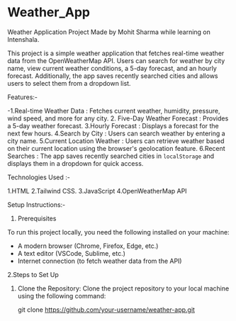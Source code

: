 # Weather_App
Weather Application Project Made by Mohit Sharma while learning on Intenshala.

This project is a simple weather application that fetches real-time weather data from the OpenWeatherMap API. Users can search for weather by city name, view current weather conditions, a 5-day forecast, and an hourly forecast. Additionally, the app saves recently searched cities and allows users to select them from a dropdown list.

Features:-

-1.Real-time Weather Data : Fetches current weather, humidity, pressure, wind speed, and more for any city.
2. Five-Day Weather Forecast : Provides a 5-day weather forecast.
3.Hourly Forecast : Displays a forecast for the next few hours.
4.Search by City : Users can search weather by entering a city name.
5.Current Location Weather : Users can retrieve weather based on their current location using the browser's geolocation feature.
6.Recent Searches : The app saves recently searched cities in `localStorage` and displays them in a dropdown for quick access.

 Technologies Used :-

1.HTML
2.Tailwind CSS.
3.JavaScript
4.OpenWeatherMap API

Setup Instructions:-

1. Prerequisites

To run this project locally, you need the following installed on your machine:

- A modern browser (Chrome, Firefox, Edge, etc.)
- A text editor (VSCode, Sublime, etc.)
- Internet connection (to fetch weather data from the API)

2.Steps to Set Up

1. Clone the Repository:
   Clone the project repository to your local machine using the following command:
   
   git clone https://github.com/your-username/weather-app.git
